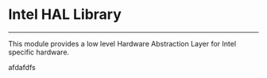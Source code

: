 # Intel HAL Library #
*****************

This module provides a low level Hardware Abstraction Layer for Intel specific
hardware.

afdafdfs
